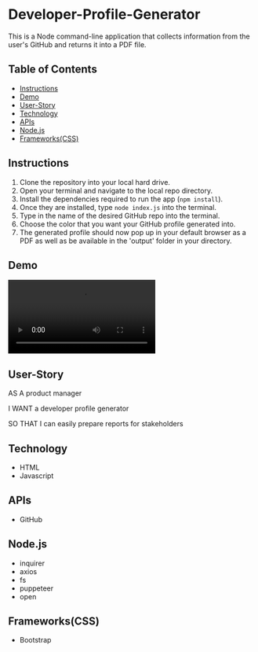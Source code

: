 # Developer-Profile-Generator

This is a Node command-line application that collects information from the user's GitHub and returns it into a PDF file.

## Table of Contents

- [Instructions](#instructions)
- [Demo](#demo)
- [User-Story](#user-story)
- [Technology](#technology)
- [APIs](#apis)
- [Node.js](#nodejs-modules)
- [Frameworks(CSS)](#frameworks-css)

## Instructions

1. Clone the repository into your local hard drive.
2. Open your terminal and navigate to the local repo directory.
3. Install the dependencies required to run the app (`npm install`).
4. Once they are installed, type `node index.js` into the terminal.
5. Type in the name of the desired GitHub repo into the terminal.
6. Choose the color that you want your GitHub profile generated into.
7. The generated profile should now pop up in your default browser as a PDF as well as be available in the 'output' folder in your directory.

## Demo

![demo](/assets/VacantAccurateAmericanredsquirrel.webm)

## User-Story

AS A product manager

I WANT a developer profile generator

SO THAT I can easily prepare reports for stakeholders

## Technology

- HTML
- Javascript

## APIs

- GitHub

## Node.js

- inquirer
- axios
- fs
- puppeteer
- open

## Frameworks(CSS)

- Bootstrap
